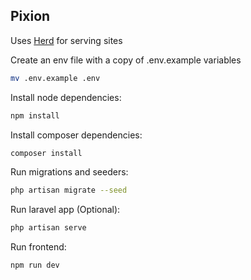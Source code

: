 ## Pixion

Uses [Herd](https://herd.laravel.com/docs/1/getting-started/paths) for serving sites

Create an env file with a copy of .env.example variables
```bash
mv .env.example .env
```

Install node dependencies:
```bash
npm install
```

Install composer dependencies:
```bash
composer install
```

Run migrations and seeders:
```bash
php artisan migrate --seed

```

Run laravel app (Optional):
```bash
php artisan serve
```

Run frontend:
```bash
npm run dev
```
